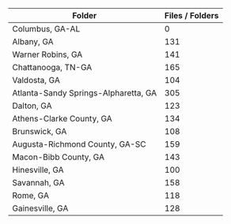| Folder                               |   Files / Folders |
|--------------------------------------|-------------------|
| Columbus, GA-AL                      |                 0 |
| Albany, GA                           |               131 |
| Warner Robins, GA                    |               141 |
| Chattanooga, TN-GA                   |               165 |
| Valdosta, GA                         |               104 |
| Atlanta-Sandy Springs-Alpharetta, GA |               305 |
| Dalton, GA                           |               123 |
| Athens-Clarke County, GA             |               134 |
| Brunswick, GA                        |               108 |
| Augusta-Richmond County, GA-SC       |               159 |
| Macon-Bibb County, GA                |               143 |
| Hinesville, GA                       |               100 |
| Savannah, GA                         |               158 |
| Rome, GA                             |               118 |
| Gainesville, GA                      |               128 |